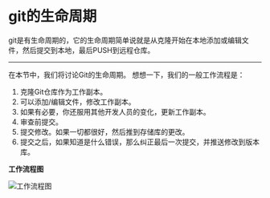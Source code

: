 # git的生命周期 #
git是有生命周期的，它的生命周期简单说就是从克隆开始在本地添加或编辑文件，然后提交到本地，最后PUSH到远程仓库。

----------

在本节中，我们将讨论Git的生命周期。
想想一下，我们的一般工作流程是：

1. 克隆Git仓库作为工作副本。
2. 可以添加/编辑文件，修改工作副本。
3. 如果有必要，你还服用其他开发人员的变化，更新工作副本。
4. 审查前提交。
5. 提交修改。如果一切都很好，然后推到存储库的更改。
6. 提交之后，如果知道是什么错误，那么纠正最后一次提交，并推送修改到版本库。

**工作流程图**

![工作流程图](http://7u2ss1.com1.z0.glb.clouddn.com/2015-6-12-1.png)